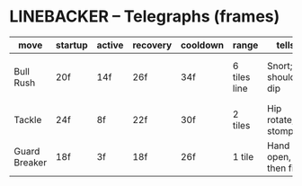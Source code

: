 # LINEBACKER – Telegraphs (frames)

| move | startup | active | recovery | cooldown | range | tells | damage | stagger | counterplay | variations | notes |
|------|---------|--------|----------|----------|-------|-------|--------|---------|-------------|------------|-------|
| Bull Rush | 20f | 14f | 26f | 34f | 6 tiles line | Snort; shoulder dip | Med | High | Side-dodge on windup; trip hazard counters | Frenzy (longer active) | Collides with walls |
| Tackle | 24f | 8f | 22f | 30f | 2 tiles | Hip rotate; stomp | High | High | Jump back; bait into trap | Stun on hit | Armor during startup |
| Guard Breaker | 18f | 3f | 18f | 26f | 1 tile | Hand open, then fist | Low | High | Parry 2f pre-active; counterthrow | Shield-only bonus | Opens ripostes |
